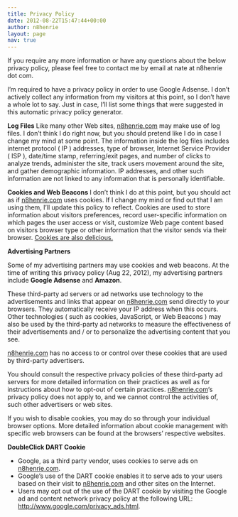 ```yaml
---
title: Privacy Policy
date: 2012-08-22T15:47:44+00:00
author: n8henrie
layout: page
nav: true
---
```

If you require any more information or have any questions about the below privacy policy, please feel free to contact me by email at nate at n8henrie dot com.

I’m required to have a privacy policy in order to use Google Adsense. I don’t actively collect any information from my visitors at this point, so I don’t have a whole lot to say. Just in case, I’ll list some things that were suggested in this automatic privacy policy generator.

**Log Files**
Like many other Web sites, [n8henrie.com](http://n8henrie.com) may make use of log files. I don’t think I do right now, but you should pretend like I do in case I change my mind at some point. The information inside the log files includes internet protocol ( IP ) addresses, type of browser, Internet Service Provider ( ISP ), date/time stamp, referring/exit pages, and number of clicks to analyze trends, administer the site, track users movement around the site, and gather demographic information. IP addresses, and other such information are not linked to any information that is personally identifiable.

**Cookies and Web Beacons**
I don’t think I do at this point, but you should act as if [n8henrie.com](http://n8henrie.com) uses cookies. If I change my mind or find out that I am using them, I’ll update this policy to reflect. Cookies are used to store information about visitors preferences, record user-specific information on which pages the user access or visit, customize Web page content based on visitors browser type or other information that the visitor sends via their browser. <a href="http://www.oreo.com/" title="Oreos" target="_blank">Cookies are also delicious.</a>

**Advertising Partners**

Some of my advertising partners may use cookies and web beacons. At the time of writing this privacy policy (Aug 22, 2012), my advertising partners include **Google Adsense** and **Amazon**.

These third-party ad servers or ad networks use technology to the advertisements and links that appear on [n8henrie.com](http://n8henrie.com) send directly to your browsers. They automatically receive your IP address when this occurs. Other technologies ( such as cookies, JavaScript, or Web Beacons ) may also be used by the third-party ad networks to measure the effectiveness of their advertisements and / or to personalize the advertising content that you see.

[n8henrie.com](http://n8henrie.com) has no access to or control over these cookies that are used by third-party advertisers.

You should consult the respective privacy policies of these third-party ad servers for more detailed information on their practices as well as for instructions about how to opt-out of certain practices. [n8henrie.com](http://n8henrie.com)‘s privacy policy does not apply to, and we cannot control the activities of, such other advertisers or web sites.

If you wish to disable cookies, you may do so through your individual browser options. More detailed information about cookie management with specific web browsers can be found at the browsers’ respective websites.

**DoubleClick DART Cookie**

  * Google, as a third party vendor, uses cookies to serve ads on [n8henrie.com](http://n8henrie.com).
  * Google’s use of the DART cookie enables it to serve ads to your users based on their visit to [n8henrie.com](http://n8henrie.com) and other sites on the Internet.
  * Users may opt out of the use of the DART cookie by visiting the Google ad and content network privacy policy at the following URL: <a href="http://www.google.com/policies/privacy/ads/" title="Google Ads Privacy" target="_blank">http://www.google.com/privacy_ads.html</a>.
